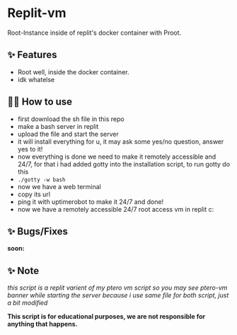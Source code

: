 # Replit-vm

Root-Instance inside of replit's docker container with Proot.

## ✨ Features

- Root well, inside the docker container.
- idk whatelse

## 💁‍♀️ How to use

- first download the sh file in this repo
- make a bash server in replit 
- upload the file and start the server
- it will install everything for u, it may ask some yes/no question, answer yes to it!
- now everything is done we need to make it remotely accessible and 24/7, for that i had added gotty into the installation script, to run gotty do this
- `./gotty -w bash` 
- now we have a web terminal
- copy its url 
- ping it with uptimerobot to make it 24/7 and done!
- now we have a remotely accessible 24/7 root access vm in replit c:

## ✨ Bugs/Fixes

__soon:__


## ✨ Note

_this script is a replit varient of my ptero vm script so you may see ptero-vm banner while starting the server because i use same file for both script, just a bit modified_

**This script is for educational purposes, we are not responsible for anything that happens.**
